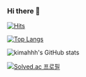 ### Hi there 👋

<!--
**kimahhh/kimahhh** is a ✨ _special_ ✨ repository because its `README.md` (this file) appears on your GitHub profile.

Here are some ideas to get you started:

- 🔭 I’m currently working on ...
- 🌱 I’m currently learning ...
- 👯 I’m looking to collaborate on ...
- 🤔 I’m looking for help with ...
- 💬 Ask me about ...
- 📫 How to reach me: ...
- 😄 Pronouns: ...
- ⚡ Fun fact: ...
-->

[![Hits](https://hits.seeyoufarm.com/api/count/incr/badge.svg?url=https%3A%2F%2Fgithub.com%2Fkimahhh&count_bg=%2379C83D&title_bg=%23555555&icon=&icon_color=%23E7E7E7&title=hits&edge_flat=false)](https://hits.seeyoufarm.com)

[![Top Langs](https://github-readme-stats.vercel.app/api/top-langs/?username=kimahhh&layout=compact)](https://github.com/anuraghazra/github-readme-stats)

![kimahhh's GitHub stats](https://github-readme-stats.vercel.app/api?username=kimahhh&show_icons=true&theme=radical)

[![Solved.ac
프로필](http://mazassumnida.wtf/api/generate_badge?boj=kimahyun132)](https://solved.ac/kimahyun132)
